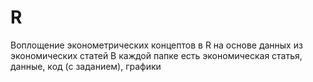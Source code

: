 # R
Воплощение эконометрических концептов в R на основе данных из экономических статей
В каждой папке есть экономическая статья, данные, код (с заданием), графики
